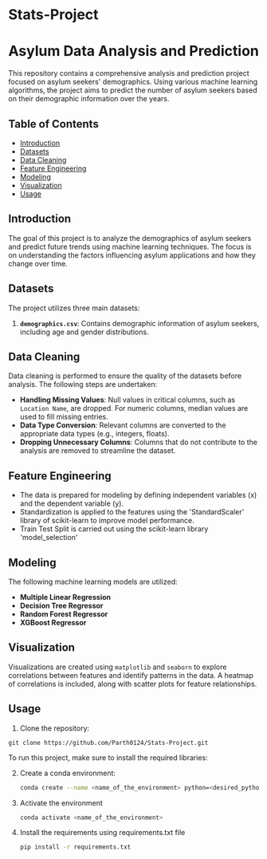 # Stats-Project

# Asylum Data Analysis and Prediction

This repository contains a comprehensive analysis and prediction project focused on asylum seekers' demographics. Using various machine learning algorithms, the project aims to predict the number of asylum seekers based on their demographic information over the years.

## Table of Contents
- [Introduction](#introduction)
- [Datasets](#datasets)
- [Data Cleaning](#data-cleaning)
- [Feature Engineering](#feature-engineering)
- [Modeling](#modeling)
- [Visualization](#visualization)
- [Usage](#usage)

## Introduction
The goal of this project is to analyze the demographics of asylum seekers and predict future trends using machine learning techniques. The focus is on understanding the factors influencing asylum applications and how they change over time.

## Datasets
The project utilizes three main datasets:
1. **`demographics.csv`**: Contains demographic information of asylum seekers, including age and gender distributions.

## Data Cleaning
Data cleaning is performed to ensure the quality of the datasets before analysis. The following steps are undertaken:
- **Handling Missing Values**: Null values in critical columns, such as `Location Name`, are dropped. For numeric columns, median values are used to fill missing entries.
- **Data Type Conversion**: Relevant columns are converted to the appropriate data types (e.g., integers, floats).
- **Dropping Unnecessary Columns**: Columns that do not contribute to the analysis are removed to streamline the dataset.

## Feature Engineering
- The data is prepared for modeling by defining independent variables (x) and the dependent variable (y).
- Standardization is applied to the features using the 'StandardScaler' library of scikit-learn to improve model performance.
- Train Test Split is carried out using the scikit-learn library 'model_selection'

## Modeling
The following machine learning models are utilized:
- **Multiple Linear Regression**
- **Decision Tree Regressor**
- **Random Forest Regressor**
- **XGBoost Regressor**

## Visualization
Visualizations are created using `matplotlib` and `seaborn` to explore correlations between features and identify patterns in the data. A heatmap of correlations is included, along with scatter plots for feature relationships.

## Usage
1. Clone the repository: 
```
git clone https://github.com/Parth0124/Stats-Project.git
```
To run this project, make sure to install the required libraries:

2. Create a conda environment:
   ```bash
   conda create --name <name_of_the_environment> python=<desired_python_version>
   ```
3. Activate the environment
   ```bash
   conda activate <name_of_the_environment>
   ```
4. Install the requirements using requirements.txt file
   ```bash
   pip install -r requirements.txt
   ```


